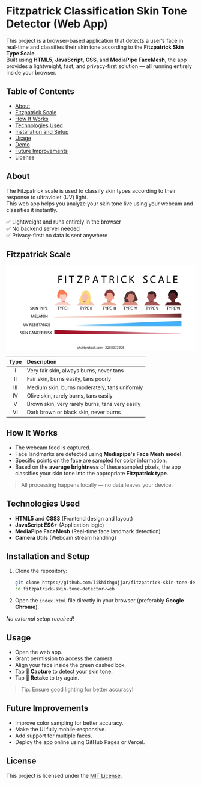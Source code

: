 
# Fitzpatrick Classification Skin Tone Detector (Web App)

This project is a browser-based application that detects a user’s face in real-time and classifies their skin tone according to the **Fitzpatrick Skin Type Scale**.  
Built using **HTML5**, **JavaScript**, **CSS**, and **MediaPipe FaceMesh**, the app provides a lightweight, fast, and privacy-first solution — all running entirely inside your browser.

## Table of Contents

- [About](#about)
- [Fitzpatrick Scale](#fitzpatrick-scale)
- [How It Works](#how-it-works)
- [Technologies Used](#technologies-used)
- [Installation and Setup](#installation-and-setup)
- [Usage](#usage)
- [Demo](#demo)
- [Future Improvements](#future-improvements)
- [License](#license)

## About

The Fitzpatrick scale is used to classify skin types according to their response to ultraviolet (UV) light.  
This web app helps you analyze your skin tone live using your webcam and classifies it instantly.

✅ Lightweight and runs entirely in the browser  
✅ No backend server needed  
✅ Privacy-first: no data is sent anywhere  

## Fitzpatrick Scale
![Fitzpatrick Scale](download.webp)

| Type | Description |
|:----:|:------------|
| I    | Very fair skin, always burns, never tans |
| II   | Fair skin, burns easily, tans poorly |
| III  | Medium skin, burns moderately, tans uniformly |
| IV   | Olive skin, rarely burns, tans easily |
| V    | Brown skin, very rarely burns, tans very easily |
| VI   | Dark brown or black skin, never burns |

## How It Works

- The webcam feed is captured.
- Face landmarks are detected using **Mediapipe's Face Mesh model**.
- Specific points on the face are sampled for color information.
- Based on the **average brightness** of these sampled pixels, the app classifies your skin tone into the appropriate **Fitzpatrick type**.

> All processing happens locally — no data leaves your device.

## Technologies Used

- **HTML5** and **CSS3** (Frontend design and layout)
- **JavaScript ES6+** (Application logic)
- **MediaPipe FaceMesh** (Real-time face landmark detection)
- **Camera Utils** (Webcam stream handling)

## Installation and Setup

1. Clone the repository:
   ```bash
   git clone https://github.com/likhithgujjar/fitzpatrick-skin-tone-detector-web.git
   cd fitzpatrick-skin-tone-detector-web
   ```

2. Open the `index.html` file directly in your browser (preferably **Google Chrome**).

_No external setup required!_

## Usage

- Open the web app.
- Grant permission to access the camera.
- Align your face inside the green dashed box.
- Tap **📸 Capture** to detect your skin tone.
- Tap **🔄 Retake** to try again.

> Tip: Ensure good lighting for better accuracy!


## Future Improvements

- Improve color sampling for better accuracy.
- Make the UI fully mobile-responsive.
- Add support for multiple faces.
- Deploy the app online using GitHub Pages or Vercel.

## License

This project is licensed under the [MIT License](LICENSE).
